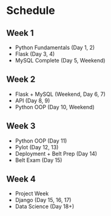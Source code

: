 # Schedule

## Week 1
 - Python Fundamentals (Day 1, 2)
 - Flask (Day 3, 4)
 - MySQL Complete (Day 5, Weekend)

## Week 2
 - Flask + MySQL (Weekend, Day 6, 7)
 - API (Day 8, 9)
 - Python OOP (Day 10, Weekend)

## Week 3
 - Python OOP (Day 11)
 - Pylot (Day 12, 13)
 - Deployment + Belt Prep (Day 14)
 - Belt Exam (Day 15)

## Week 4
 - Project Week
 - Django (Day 15, 16, 17)
 - Data Science (Day 18+)
